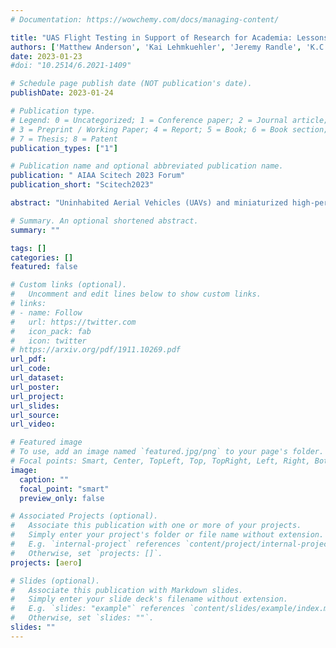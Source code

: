```yaml
---
# Documentation: https://wowchemy.com/docs/managing-content/

title: "UAS Flight Testing in Support of Research for Academia: Lessons and Experiences from the Field"
authors: ['Matthew Anderson', 'Kai Lehmkuehler', 'Jeremy Randle', 'K.C. Wong', 'Soon-Jo Chung']
date: 2023-01-23
#doi: "10.2514/6.2021-1409"

# Schedule page publish date (NOT publication's date).
publishDate: 2023-01-24

# Publication type.
# Legend: 0 = Uncategorized; 1 = Conference paper; 2 = Journal article;
# 3 = Preprint / Working Paper; 4 = Report; 5 = Book; 6 = Book section;
# 7 = Thesis; 8 = Patent
publication_types: ["1"]

# Publication name and optional abbreviated publication name.
publication: " AIAA Scitech 2023 Forum"
publication_short: "Scitech2023"

abstract: "Uninhabited Aerial Vehicles (UAVs) and miniaturized high-performance computing have enabled flight testing to become incredibly accessible, changing the status quo from an expensive, high-knowledge-barrier endeavour to a relatively low-cost exercise that is within the reach of small-scale research institutions and individuals.  Due to this ease of entry, flight testing with UAVs is becoming increasingly commonplace as the technology allows cutting-edge research to leave the realm of simulation and enter real-world trials in very short time frames without the restrictions and costs of piloted, full-scale flight.  Where traditional flight test engineers required many years of specialized training, budding UAV flight test engineers often start with little-to-no prior personal or in-house experience, and go through the same trail-and-error processes as those before them.  This paper aims to document many years of experience flight testing at a university level, both to provide a basic understanding of the process for anyone getting started, and to share ideas with more experienced operators.  It covers aspects such as instrumentation, flight controllers, airframes, bridging the sim-to-real gap and methodologies for conducting safe and efficient flight test campaigns."

# Summary. An optional shortened abstract.
summary: ""

tags: []
categories: []
featured: false

# Custom links (optional).
#   Uncomment and edit lines below to show custom links.
# links:
# - name: Follow
#   url: https://twitter.com
#   icon_pack: fab
#   icon: twitter
# https://arxiv.org/pdf/1911.10269.pdf
url_pdf:
url_code:
url_dataset:
url_poster:
url_project:
url_slides:
url_source:
url_video:

# Featured image
# To use, add an image named `featured.jpg/png` to your page's folder. 
# Focal points: Smart, Center, TopLeft, Top, TopRight, Left, Right, BottomLeft, Bottom, BottomRight.
image:
  caption: ""
  focal_point: "smart"
  preview_only: false

# Associated Projects (optional).
#   Associate this publication with one or more of your projects.
#   Simply enter your project's folder or file name without extension.
#   E.g. `internal-project` references `content/project/internal-project/index.md`.
#   Otherwise, set `projects: []`.
projects: [aero]

# Slides (optional).
#   Associate this publication with Markdown slides.
#   Simply enter your slide deck's filename without extension.
#   E.g. `slides: "example"` references `content/slides/example/index.md`.
#   Otherwise, set `slides: ""`.
slides: ""
---
```

